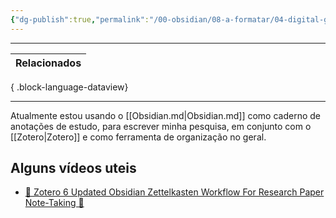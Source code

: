 ```yaml
---
{"dg-publish":true,"permalink":"/00-obsidian/08-a-formatar/04-digital-garden/como-eu-uso-o-obsidian/","tags":["digitalgarden/como"],"created":"2023-07-30T21:56:35.167-03:00","updated":"2023-02-09T21:17:43.566-03:00"}
---
```


***
| Relacionados |
| ------------ |

{ .block-language-dataview}
***

Atualmente estou usando o [[Obsidian.md\|Obsidian.md]] como caderno de anotações de estudo, para escrever minha pesquisa, em conjunto com o [[Zotero\|Zotero]] e como ferramenta de organização no geral.


## Alguns vídeos uteis

- [📝️ Zotero 6 Updated Obsidian Zettelkasten Workflow For Research Paper Note-Taking 📝️](https://www.youtube.com/watch?v=mMpVMuGBGe8)
